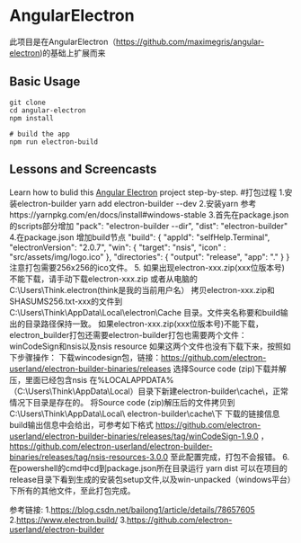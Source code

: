 # AngularElectron

此项目是在AngularElectron（https://github.com/maximegris/angular-electron)的基础上扩展而来

## Basic Usage

```shell
git clone
cd angular-electron
npm install

# build the app
npm run electron-build
```

## Lessons and Screencasts

Learn how to bulid this [Angular Electron](https://angularfirebase.com/lessons/desktop-apps-with-electron-and-angular/) project step-by-step. 
#打包过程
1.安装electron-builder
  yarn add electron-builder --dev
2.安装yarn
   参考https://yarnpkg.com/en/docs/install#windows-stable
3.首先在package.json的scripts部分增加
 "pack": "electron-builder --dir",
 "dist": "electron-builder"
4.在package.json 增加build节点
"build": {
    "appId": "selfHelp.Terminal",
    "electronVersion": "2.0.7",
    "win": {
      "target": "nsis",
      "icon" : "src/assets/img/logo.ico"
    },
     "directories": {
      "output": "release",
      "app": "."
    }
  }
  注意打包需要256x256的ico文件。
5. 如果出现electron-xxx.zip(xxx位版本号)不能下载，请手动下载electron-xxx.zip
   或者从电脑的C:\Users\Think\.electron(think是我的当前用户名）
   拷贝electron-xxx.zip和SHASUMS256.txt-xxx的文件到C:\Users\Think\AppData\Local\electron\Cache
   目录。文件夹名称要和build输出的目录路径保持一致。
   如果electron-xxx.zip(xxx位版本号)不能下载，electron_builder打包还需要electron-builder打包也需要两个文件：
   winCodeSign和nsis以及nsis resource
   如果这两个文件也没有下载下来，按照如下步骤操作：
   下载wincodesign包，链接：https://github.com/electron-userland/electron-builder-binaries/releases
   选择Source code (zip)下载并解压，里面已经包含nsis
   在%LOCALAPPDATA%（C:\Users\Think\AppData\Local）目录下新建electron-builder\cache\，正常情况下目录是存在的。
   将Source code (zip)解压后的文件拷贝到C:\Users\Think\AppData\Local\ electron-builder\cache\下
   下载的链接信息build输出信息中会给出，可参考如下格式
   https://github.com/electron-userland/electron-builder-binaries/releases/tag/winCodeSign-1.9.0 ，
   https://github.com/electron-userland/electron-builder-binaries/releases/tag/nsis-resources-3.0.0
   至此配置完成，打包不会报错。
6. 在powershell的cmd中cd到package.json所在目录运行 yarn dist
   可以在项目的release目录下看到生成的安装包setup文件,以及win-unpacked（windows平台）下所有的其他文件，至此打包完成。
   
   参考链接:
   1.https://blog.csdn.net/bailong1/article/details/78657605
   2.https://www.electron.build/
   3.https://github.com/electron-userland/electron-builder
   

